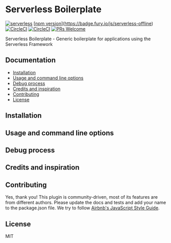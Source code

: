 # Serverless Boilerplate

[![serverless](http://public.serverless.com/badges/v3.svg)](http://www.serverless.com)
[[npm version](https://badge.fury.io/js/serverless-offline.svg)](https://badge.fury.io/js/serverless-offline)
[![CircleCI](https://circleci.com/gh/nielsgl/serverless-boilerplate/tree/master.svg?style=svg)](https://circleci.com/gh/nielsgl/serverless-boilerplate/tree/master)
[![CircleCI](https://circleci.com/gh/nielsgl/serverless-boilerplate/tree/develop.svg?style=svg)](https://circleci.com/gh/nielsgl/serverless-boilerplate/tree/develop)
[![PRs Welcome](https://img.shields.io/badge/PRs-welcome-brightgreen.svg)](#contributing)

Serverless Boilerplate - Generic boilerplate for applications using the Serverless Framework


## Documentation

- [Installation](#installation)
- [Usage and command line options](#usage-and-command-line-options)
- [Debug process](#debug-process)
- [Credits and inspiration](#credits-and-inspiration)
- [Contributing](#contributing)
- [License](#license)

## Installation

## Usage and command line options

## Debug process

## Credits and inspiration

## Contributing

Yes, thank you!
This plugin is community-driven, most of its features are from different authors.
Please update the docs and tests and add your name to the package.json file.
We try to follow [Airbnb's JavaScript Style Guide](https://github.com/airbnb/javascript).

## License

MIT
